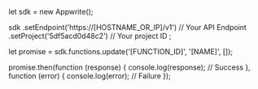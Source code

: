let sdk = new Appwrite();

sdk
    .setEndpoint('https://[HOSTNAME_OR_IP]/v1') // Your API Endpoint
    .setProject('5df5acd0d48c2') // Your project ID
;

let promise = sdk.functions.update('[FUNCTION_ID]', '[NAME]', []);

promise.then(function (response) {
    console.log(response); // Success
}, function (error) {
    console.log(error); // Failure
});